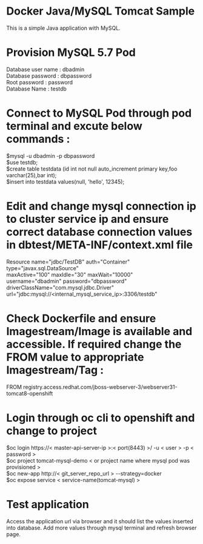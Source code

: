 # Docker Java/MySQL Tomcat Sample
This is a simple Java application with MySQL.

# Provision MySQL 5.7 Pod
Database user name : dbadmin <br/>
Database password : dbpassword <br/>
Root password : password <br/>
Database Name : testdb <br/>

# Connect to MySQL Pod through pod terminal and excute below commands :
$mysql -u dbadmin -p dbpassword <br/>
$use testdb; <br/>
$create table testdata (id int not null auto_increment primary key,foo varchar(25),bar int); <br/>
$insert into testdata values(null, 'hello', 12345); <br/>

# Edit and change mysql connection ip to cluster service ip and ensure correct database connection values in dbtest/META-INF/context.xml file
  Resource name="jdbc/TestDB" auth="Container" type="javax.sql.DataSource" <br/>
               maxActive="100" maxIdle="30" maxWait="10000" <br/>
               username="dbadmin" password="dbpassword" driverClassName="com.mysql.jdbc.Driver" <br/>
               url="jdbc:mysql://<internal_mysql_service_ip>:3306/testdb" <br/>
               
# Check Dockerfile and ensure Imagestream/Image is available and accessible. If required change the FROM value to appropriate Imagestream/Tag :
FROM registry.access.redhat.com/jboss-webserver-3/webserver31-tomcat8-openshift


# Login through oc cli to openshift and change to project
$oc login https://< master-api-server-ip >:< port(8443) >/ -u < user > -p < password > <br/>
$oc project tomcat-mysql-demo < or project name where mysql pod was provisioned > <br/>
$oc new-app http://< git_server_repo_url > --strategy=docker <br/>
$oc expose service < service-name(tomcat-mysql) > <br/>
  
# Test application
Access the application url via browser and it should list the values inserted into database. Add more values through mysql terminal and refresh browser page.
